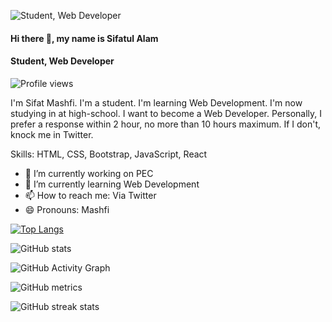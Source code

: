 ![Student, Web Developer](https://jayblues.com/images/slider5.jpg)

#### Hi there 👋, my name is Sifatul Alam
#### Student, Web Developer

![Profile views](https://gpvc.arturio.dev/s)  

I'm Sifat Mashfi. I'm a student. I'm learning Web Development. I'm now studying in at high-school. I want to become a Web Developer. Personally, I prefer a response within 2 hour, no more than 10 hours maximum. If I don't, knock me in Twitter.

Skills: HTML, CSS, Bootstrap, JavaScript, React

- 🔭 I’m currently working on PEC 
- 🌱 I’m currently learning Web Development 
- 📫 How to reach me: Via Twitter 
- 😄 Pronouns: Mashfi 

[![Top Langs](https://github-readme-stats.vercel.app/api/top-langs/?username=s)](https://github.com/anuraghazra/github-readme-stats)

![GitHub stats](https://github-readme-stats.vercel.app/api?username=s&show_icons=true)  

![GitHub Activity Graph](https://activity-graph.herokuapp.com/graph?username=s)  

![GitHub metrics](https://metrics.lecoq.io/s)  

![GitHub streak stats](https://github-readme-streak-stats.herokuapp.com/?user=s)  


